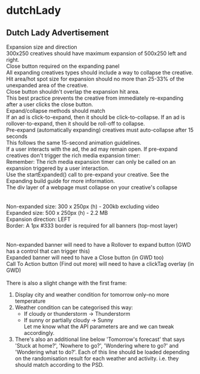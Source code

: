 # dutchLady
<h2>Dutch Lady Advertisement</h2>

Expansion size and direction<br/>
300x250 creatives should have maximum expansion of 500x250 left and right.<br/>
Close button required on the expanding panel<br/>
All expanding creatives types should include a way to collapse the creative.<br/>
Hit area/hot spot size for expansion should no more than 25-33% of the unexpanded area of the creative.<br/>
Close button shouldn't overlap the expansion hit area.<br/>
This best practice prevents the creative from immediately re-expanding after a user clicks the close button.<br/>
Expand/collapse methods should match<br/>
If an ad is click-to-expand, then it should be click-to-collapse. If an ad is rollover-to-expand, then it should be roll-off to collapse.<br/>
Pre-expand (automatically expanding) creatives must auto-collapse after 15 seconds<br/>
This follows the same 15-second animation guidelines.<br/>
If a user interacts with the ad, the ad may remain open.
If pre-expand creatives don't trigger the rich media expansion timer:<br/>
Remember: The rich media expansion timer can only be called on an expansion triggered by a user interaction.<br/>
Use the startExpanded() call to pre-expand your creative. See the Expanding build guide for more information.<br/>
The div layer of a webpage must collapse on your creative's collapse<br/>
<br/>
<br/>
Non-expanded size: 300 x 250px (h) - 200kb excluding video<br/>
Expanded size: 500 x 250px (h) - 2.2 MB<br/>
Expansion direction: LEFT<br/>
Border: A 1px #333 border is required for all banners (top-most layer)<br/>
<br/>
<br/>
Non-expanded banner will need to have a Rollover to expand button (GWD has a control that can trigger this)<br/>
Expanded banner will need to have a Close button (in GWD too)<br/>
Call To Action button (Find out more) will need to have a clickTag overlay (in GWD)<br/>
<br/>
There is also a slight change with the first frame:<br/>
1. Display city and weather condition for tomorrow only–no more temperature<br/>
2. Weather condition can be categorised this way:<br/>
     - If cloudy or thunderstorm -> Thunderstorm<br/>
     - If sunny or partially cloudy -> Sunny<br/>
     Let me know what the API parameters are and we can tweak accordingly.<br/>
3. There's also an additional line below 'Tomorrow's forecast' that says 'Stuck at home?', 'Nowhere to go?', 'Wondering where to go?' and 'Wondering what to do?'. Each of this line should be loaded depending on the randomisation result for each weather and activity. i.e. they should match according to the PSD.